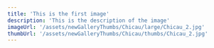 ```yaml
---
title: 'This is the first image'
description: 'This is the description of the image'
imageUrl: '/assets/newGalleryThumbs/Chicau/large/Chicau_2.jpg'
thumbUrl: '/assets/newGalleryThumbs/Chicau/thumbs/Chicau_2.jpg'
---
```

